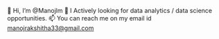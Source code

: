 👋 Hi, I’m @Manojlm
👀 I Actively looking for data analytics / data science opportunities.
📫 You can reach me on my email id manojrakshitha33@gmail.com

